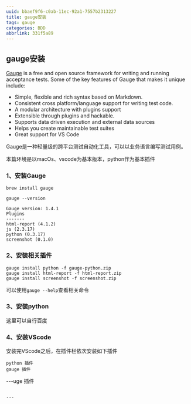 ```yaml
---
uuid: bbaef9f6-c0ab-11ec-92a1-7557b2313227
title: gauge安装
tags: gauge
categories: BDD
abbrlink: 331f5a89
---
```


## gauge安装

[Gauge](https://docs.gauge.org/overview.html?os=macos&language=python&ide=vscode) is a free and open source framework for writing and running acceptance tests. Some of the key features of Gauge that makes it unique include:

- Simple, flexible and rich syntax based on Markdown.
- Consistent cross platform/language support for writing test code.
- A modular architecture with plugins support
- Extensible through plugins and hackable.
- Supports data driven execution and external data sources
- Helps you create maintainable test suites
- Great support for VS Code

Gauge是一种轻量级的跨平台测试自动化工具，可以以业务语言编写测试用例。

本篇环境是以macOs、vscode为基本版本，python作为基本插件

### 1、安装Gauge

~~~
brew install gauge
~~~

~~~
gauge --version

Gauge version: 1.4.1
Plugins
-------
html-report (4.1.2)
js (2.3.17)
python (0.3.17)
screenshot (0.1.0)
~~~

### 2、安装相关插件

~~~
gauge install python -f gauge-python.zip
gauge install html-report -f html-report.zip
gauge install screenshot -f screenshot.zip
~~~

可以使用`gauge --help`查看相关命令

### 3、安装python

这里可以自行百度

### 4、安装VScode

安装完VScode之后，在插件栏依次安装如下插件

~~~
python 插件
gauge 插件
~~~

---uge 插件
~~~

---